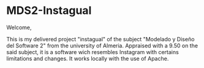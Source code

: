 # MDS2-Instagual

Welcome,

This is my delivered project "instagual" of the subject "Modelado y Diseño del Software 2" from the university of Almeria. Appraised
with a 9.50 on the said subject, it is a software wich resembles Instagram with certains limitations and changes. It works locally with
the use of Apache.
